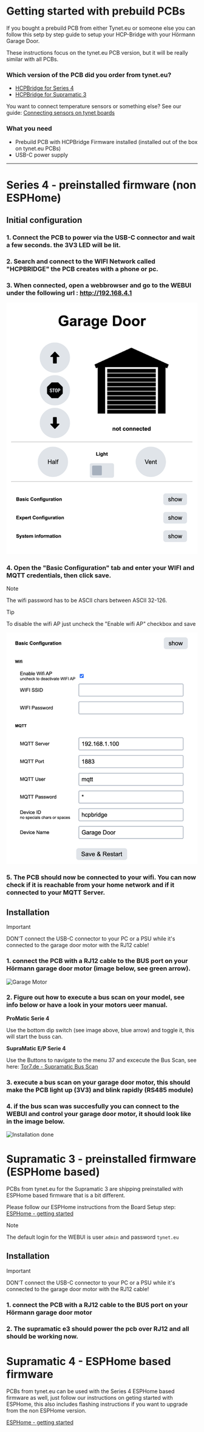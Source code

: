 # Getting started with prebuild PCBs

If you bought a prebuild PCB from either Tynet.eu or someone else you can follow this setp by step guide to setup your HCP-Bridge with your Hörmann Garage Door.  

These instructions focus on the tynet.eu PCB version, but it will be really similar with all PCBs.

### Which version of the PCB did you order from tynet.eu?

* [HCPBridge for Series 4](#series-4---preinstalled-firmware-non-esphome)
* [HCPBridge for Supramatic 3](#supramatic-3---preinstalled-firmware-esphome-based)

You want to connect temperature sensors or something else? See our guide: [Connecting sensors on tynet boards](connecting_sensors_prebuild_pcbs.md)

### What you need

* Prebuild PCB with HCPBridge Firmware installed (installed out of the box on tynet.eu PCBs)
* USB-C power supply

----

# Series 4 - preinstalled firmware (non ESPHome)

## Initial configuration

### 1. Connect the PCB to power via the USB-C connector and wait a few seconds. the 3V3 LED will be lit.

### 2. Search and connect to the WIFI Network called "HCPBRIDGE" the PCB creates with a phone or pc.

### 3. When connected, open a webbrowser and go to the WEBUI under the following url : http://192.168.4.1

![Initial WebUI](Images/webui_initial_ui.png)

### 4. Open the "Basic Configuration" tab and enter your WIFI and MQTT credentials, then click save.

> [!NOTE]
> The wifi password has to be ASCII chars between ASCII 32-126.

> [!TIP]
> To disable the wifi AP just uncheck the "Enable wifi AP" checkbox and save

![basic config](Images/webui_basic_config.png)

### 5. The PCB should now be connected to your wifi. You can now check if it is reachable from your home network and if it connected to your MQTT Server.

## Installation

> [!IMPORTANT]
> DON'T connect the USB-C connector to your PC or a PSU while it's connected to the garage door motor with the RJ12 cable!

### 1. connect the PCB with a RJ12 cable to the BUS port on your Hörmann garage door motor (image below, see green arrow).

![Garage Motor](Images/antrieb-min.png)
   
### 2. Figure out how to execute a bus scan on your model, see info below or have a look in your motors ueer manual.

**ProMatic Serie 4**

Use the bottom dip switch (see image above, blue arrow) and toggle it, this will start the buss can.

**SupraMatic E/P Serie 4**

Use the Buttons to navigate to the menu 37 and excecute the Bus Scan, see here: [Tor7.de - Supramatic Bus Scan](https://www.tor7.de/news/bus-scan-beim-supramatic-serie-4-fehlercode-04-vermeiden)
  
### 3. execute a bus scan on your garage door motor, this should make the PCB light up (3V3) and blink rapidly (RS485 module)
### 4. if the bus scan was succesfully you can connect to the WEBUI and control your garage door motor, it should look like in the image below.

![Installation done](Images/webui_ready_and_installed.png)


# Supramatic 3 - preinstalled firmware (ESPHome based)

PCBs from tynet.eu for the Supramatic 3 are shipping preinstalled with ESPHome based firmware that is a bit different.

Please follow our ESPHome instructions from the Board Setup step: [ESPHome - getting started](https://github.com/Tysonpower/HCPBridgeMqtt_tynet/blob/main/docs/ESPhome_getting_started.md#board-setup)

> [!NOTE]
> The default login for the WEBUI is user `admin` and password `tynet.eu`

## Installation

> [!IMPORTANT]
> DON'T connect the USB-C connector to your PC or a PSU while it's connected to the garage door motor with the RJ12 cable!

### 1. connect the PCB with a RJ12 cable to the BUS port on your Hörmann garage door motor

### 2. The supramatic e3 should power the pcb over RJ12 and all should be working now.


# Supramatic 4 - ESPHome based firmware

PCBs from tynet.eu can be used with the Series 4 ESPHome based firmware as well, just follow our instructions on geting started with ESPHome, this also includes flashing instructions if you want to upgrade from the non ESPHome version.

[ESPHome - getting started](ESPhome_getting_started.md)
